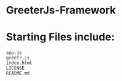 # GreeterJs-Framework

# Starting Files include: 
 	app.js 
 	greetr.js 
 	index.html
 	LICENSE
 	README.md
